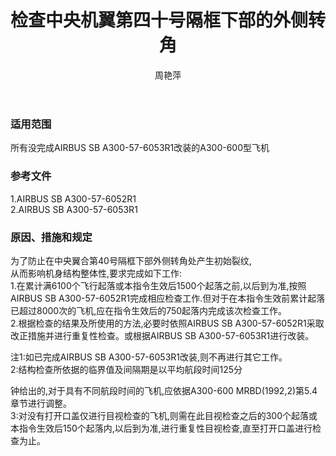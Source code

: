 ﻿---
amendno: 39-1784  
cadno: CAD1996-A300-04  
title: 检查中央机翼第四十号隔框下部的外侧转角  
publishdate: 1996-12-24  
effdate: 1996-12-31  
acmodels: ["A300"]  
tags: []  
engs: []  
pns: []  
mfrs: ["AIRBUS"]  
admins: 西北管理局  
author: 周艳萍  
---
  
### 适用范围  
所有没完成AIRBUS SB A300-57-6053R1改装的A300-600型飞机  
  
<!--more-->  
### 参考文件  
  1.AIRBUS SB A300-57-6052R1  
  2.AIRBUS SB A300-57-6053R1  
  
### 原因、措施和规定  

  为了防止在中央翼合第40号隔框下部外侧转角处产生初始裂纹,  
从而影响机身结构整体性,要求完成如下工作:  
  1.在累计满6100个飞行起落或本指令生效后1500个起落之前,以后到为准,按照AIRBUS SB A300-57-6052R1完成相应检查工作.但对于在本指令生效前累计起落已超过8000次的飞机,应在指令生效后的750起落内完成该次检查工作。  
  2.根据检查的结果及所使用的方法,必要时依照AIRBUS SB A300-57-6052R1采取改正措施并进行重复性检查。或根据AIRBUS SB A300-57-6053R1进行改装。  
  
  注1:如已完成AIRBUS SB A300-57-6053R1改装,则不再进行其它工作。  
2:结构检查所依据的临界值及间隔期是以平均航段时间125分  
  
钟给出的,对于具有不同航段时间的飞机,应依据A300-600 MRBD(1992,2)第5.4章节进行调整。  
  3:对没有打开口盖仅进行目视检查的飞机,则需在此目视检查之后的300个起落或本指令生效后150个起落内,以后到为准,进行重复性目视检查,直至打开口盖进行检查为止。  
